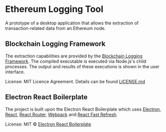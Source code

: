 # Ethereum Logging Tool
A prototype of a desktop application that allows the extraction of transaction-related data from an Ethereum node.

## Blockchain Logging Framework
<p>
The extraction capabilities are provided by the  <a href="https://github.com/TU-ADSP/Blockchain-Logging-Framework">Blockchain Logging Framework</a>. The compiled executable is executed via Node.js's child processes. The output and results of these executions is shown in the user interface.

License: MIT Licence Agreement. Details can be found [LICENSE.md](https://github.com/TU-ADSP/Blockchain-Logging-Framework)
</p>

## Electron React Boilerplate
<p>
The project is built upon the Electron React Boilerplate which uses <a href="https://electron.atom.io/">Electron</a>, <a href="https://facebook.github.io/react/">React</a>, <a href="https://github.com/reactjs/react-router">React Router</a>, <a href="https://webpack.js.org/">Webpack</a> and <a href="https://www.npmjs.com/package/react-refresh">React Fast Refresh</a>.

License: MIT © [Electron React Boilerplate](https://github.com/electron-react-boilerplate)
</p>
